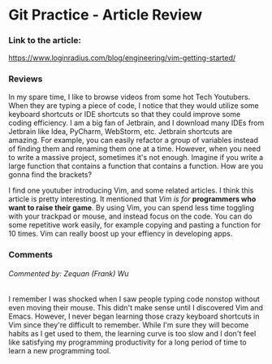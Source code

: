 # Git Practice - Article Review
### Link to the article:

https://www.loginradius.com/blog/engineering/vim-getting-started/



### Reviews

In my spare time, I like to browse videos from some hot Tech Youtubers. When they are typing a piece of code, I notice that they would utilize some keyboard shortcuts or IDE shortcuts so that they could improve some coding efficiency. I am a big fan of Jetbrain, and I download many IDEs from Jetbrain like Idea, PyCharm, WebStorm, etc. Jetbrain shortcuts are amazing. For example, you can easily refactor a group of variables instead of finding them and renaming them one at a time. However, when you need to write a massive project, sometimes it's not enough. Imagine if you write a large function that contains a function that contains a function. How are you gonna find the brackets? 

I find one youtuber introducing Vim, and some related articles. I think this article is pretty interesting. It mentioned that *Vim is for* **programmers who want to raise their game**. By using Vim, you can spend less time toggling with your trackpad or mouse, and instead focus on the code. You can do some repetitive work easily, for example copying and pasting a function for 10 times. Vim can really boost up your effiency in developing apps. 

### Comments
###### Commented by: Zequan (Frank) Wu

I remember I was shocked when I saw people typing code nonstop without even moving their mouse. This didn't make sense until I discovered Vim and Emacs. However, I never began learning those crazy keyboard shortcuts in Vim since they're difficult to remember. While I'm sure they will become habits as I get used to them, the learning curve is too slow and I don't feel like satisfying my programming productivity for a long period of time to learn a new programming tool.
